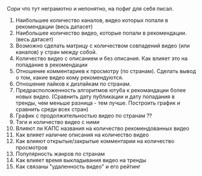 Сори что тут неграмотно и непонятно, на пофиг для себя писал.

1. Наибольшее количество каналов, видео которых попали в рекомендации (весь датасет)
2. Наибольшее количество видео, которые попали в рекомендации. (весь датасет)
3. Возможно сделать матрицу с количеством совпадений видео (или каналов) у стран между собой.
4. Количество видео с описанием и без описания. Как влияет это на попадание в рекомендации
5. Отношение комментариев к просмотру (по странам). Сделать вывод о том, какие видео кому рекомендуются.
6. Отношение лайков к дизлайкам по странам.
7.  Предрасположенность алгоритмов ютуба к рекомандации более новых видео. (Сравнить дату публикации и дату попадания в тренды, чем меньше разница - тем лучше. Построить график и сравнить среди всех стран)
8. График с продолжительностью видео по странам ??
9. Тэги и количество видео с ними
10. Влияют ли КАПС названия на количество рекомендованных видео
11. Как влияет наличие описания на количество видео
12. Как влияют открытые/закрытые комментарии на количество просмотров
13. Популярность жанров по странам
14. Как влияет время выкладывания видео на тренды
15.  Как связаны "удаленность видео" и его рейтинг

